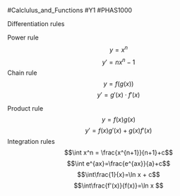 #Calclulus_and_Functions #Y1 #PHAS1000 

Differentiation rules

Power rule
$$y=x^n$$
$$y'=nx^n-1$$
Chain rule
$$y=f(g(x))$$
$$y'=g'(x)\cdot f'(x)$$

Product rule 
$$y=f(x)g(x)$$
$$y'=f(x)g'(x)+g(x)f'(x)$$
Integration rules
$$\int x^n = \frac{x^{n+1}}{n+1}+c$$
$$\int e^{ax}=\frac{e^{ax}}{a}+c$$
$$\int\frac{1}{x}=\ln x + c$$
$$\int\frac{f'(x)}{f(x)}=\ln x $$
